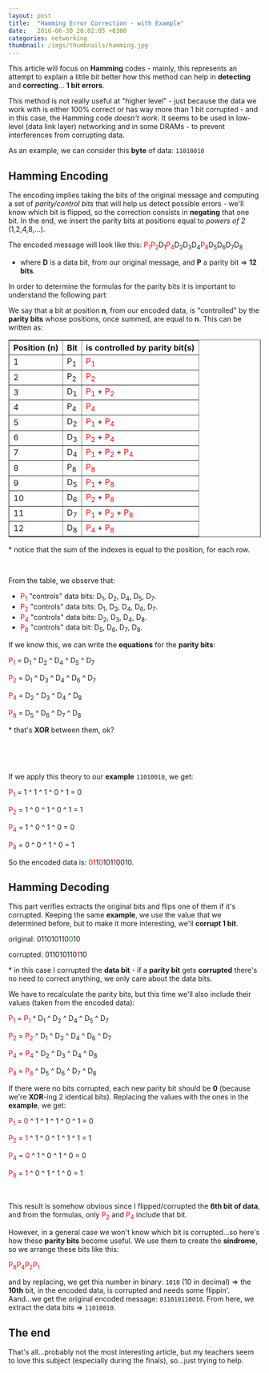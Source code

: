 ```yaml
---
layout: post
title:  "Hamming Error Correction - with Example"
date:   2016-06-30 20:02:05 +0300
categories: networking
thumbnail: /imgs/thumbnails/hamming.jpg
---
```


This article will focus on **Hamming** codes - mainly, this represents an attempt to explain a little bit better
how this method can help in **detecting** and **correcting**... **1 bit errors**. 

This method is not really useful
at "higher level" - just because the data we work with is either 100% correct or has way more than 1 bit corrupted - and in this
case, the Hamming code _doesn't work_. It seems to be used in low-level (data link layer) networking and in some DRAMs - to prevent interferences
from corrupting data.


As an example, we can consider this **byte** of data: `11010010`


## Hamming Encoding

The encoding implies taking the bits of the original message and computing a set of *parity/control bits* that will help us detect
possible errors - we'll know which bit is flipped, so the correction consists in **negating** that one bit. 
In the end, we insert the parity bits at positions equal to *powers of 2* (1,2,4,8,...).

The encoded message will look like this: <span style="color:red;">P<sub>1</sub></span><span style="color:red;">P<sub>2</sub></span>D<sub>1</sub><span style="color:red;">P<sub>4</sub></span>D<sub>2</sub>D<sub>3</sub>D<sub>4</sub><span style="color:red;">P<sub>8</sub></span>D<sub>5</sub>D<sub>6</sub>D<sub>7</sub>D<sub>8</sub>
- where **D** is a data bit, from our original message, and **P** a parity bit => **12 bits**.

In order to determine the formulas for the parity bits it is important to understand the following part:

We say that a bit at position **n**, from our encoded data, is "controlled" by the **parity bits** whose positions, once summed, are equal to **n**.
This can be written as:

<table border="1" style = "border-collapse: collapse;">
<tr><th>Position (n)</th><th>Bit</th><th>is controlled by parity bit(s)</th></tr>
<tr><td>1</td><td>P<sub>1</sub></td><td><span style="color:red;">P<sub>1</sub></span></td></tr>
<tr><td>2</td><td>P<sub>2</sub></td><td><span style="color:red;">P<sub>2</sub></span></td></tr>
<tr><td>3</td><td>D<sub>1</sub></td><td><span style="color:red;">P<sub>1</sub></span> + <span style="color:red;">P<sub>2</sub></span></td></tr>
<tr><td>4</td><td>P<sub>4</sub></td><td><span style="color:red;">P<sub>4</sub></span></td></tr>
<tr><td>5</td><td>D<sub>2</sub></td><td><span style="color:red;">P<sub>1</sub></span> + <span style="color:red;">P<sub>4</sub></span></td></tr>
<tr><td>6</td><td>D<sub>3</sub></td><td><span style="color:red;">P<sub>2</sub></span> + <span style="color:red;">P<sub>4</sub></span></td></tr>
<tr><td>7</td><td>D<sub>4</sub></td><td><span style="color:red;">P<sub>1</sub></span> + <span style="color:red;">P<sub>2</sub></span> + <span style="color:red;">P<sub>4</sub></span></td></tr>
<tr><td>8</td><td>P<sub>8</sub></td><td><span style="color:red;">P<sub>8</sub></span></td></tr>
<tr><td>9</td><td>D<sub>5</sub></td><td><span style="color:red;">P<sub>1</sub></span> + <span style="color:red;">P<sub>8</sub></span></td></tr>
<tr><td>10</td><td>D<sub>6</sub></td><td><span style="color:red;">P<sub>2</sub></span> + <span style="color:red;">P<sub>8</sub></span></td></tr>
<tr><td>11</td><td>D<sub>7</sub></td><td><span style="color:red;">P<sub>1</sub></span> + <span style="color:red;">P<sub>2</sub></span> + <span style="color:red;">P<sub>8</sub></span></td></tr>
<tr><td>12</td><td>D<sub>8</sub></td><td><span style="color:red;">P<sub>4</sub></span> + <span style="color:red;">P<sub>8</sub></span></td></tr>
</table>

\* notice that the sum of the indexes is equal to the position, for each row.

&nbsp;

From the table, we observe that: 

*   <span style="color:red;">P<sub>1</sub></span> "controls" data bits: D<sub>1</sub>, D<sub>2</sub>, D<sub>4</sub>, D<sub>5</sub>, D<sub>7</sub>.
*   <span style="color:red;">P<sub>2</sub></span> "controls" data bits: D<sub>1</sub>, D<sub>3</sub>, D<sub>4</sub>, D<sub>6</sub>, D<sub>7</sub>.
*   <span style="color:red;">P<sub>4</sub></span> "controls" data bits: D<sub>2</sub>, D<sub>3</sub>, D<sub>4</sub>, D<sub>8</sub>.
*   <span style="color:red;">P<sub>8</sub></span> "controls" data bit: D<sub>5</sub>, D<sub>6</sub>, D<sub>7</sub>, D<sub>8</sub>.

If we know this, we can write the **equations** for the **parity bits**:

<span style="color:red;">P<sub>1</sub></span> = D<sub>1</sub> ^ D<sub>2</sub> ^ D<sub>4</sub> ^ D<sub>5</sub> ^ D<sub>7</sub>

<span style="color:red;">P<sub>2</sub></span> = D<sub>1</sub> ^ D<sub>3</sub> ^ D<sub>4</sub> ^ D<sub>6</sub> ^ D<sub>7</sub>

<span style="color:red;">P<sub>4</sub></span> = D<sub>2</sub> ^ D<sub>3</sub> ^ D<sub>4</sub> ^ D<sub>8</sub>

<span style="color:red;">P<sub>8</sub></span> = D<sub>5</sub> ^ D<sub>6</sub> ^ D<sub>7</sub> ^ D<sub>8</sub>

\* that's **XOR** between them, ok?


&nbsp;

&nbsp;

If we apply this theory to our **example** `11010010`, we get:

<span style="color:red;">P<sub>1</sub></span> = 1 ^ 1 ^ 1 ^ 0 ^ 1 = 0

<span style="color:red;">P<sub>2</sub></span> = 1 ^ 0 ^ 1 ^ 0 ^ 1 = 1

<span style="color:red;">P<sub>4</sub></span> = 1 ^ 0 ^ 1 ^ 0 = 0

<span style="color:red;">P<sub>8</sub></span> = 0 ^ 0 ^ 1 ^ 0 = 1

So the encoded data is: <span style="color:red;">01</span>1<span style="color:red;">0</span>101<span style="color:red;">1</span>0010.



## Hamming Decoding


This part verifies extracts the original bits and flips one of them if it's corrupted.
Keeping the same **example**, we use the value that we determined before, but to make it more interesting, we'll **corrupt 1 bit**.

original: 011010110<span style="color:green;">0</span>10

corrupted: 011010110<span style="color:red;">1</span>10

\* in this case I corrupted the **data bit** - if a **parity bit** gets **corrupted** there's no need to correct anything, we only care about the data bits.


We have to recalculate the parity bits, but this time we'll also include their values (taken from the encoded data):

<span style="color:red;">P<sub>1</sub></span> = <span style="color:red;">P<sub>1</sub></span> ^ D<sub>1</sub> ^ D<sub>2</sub> ^ D<sub>4</sub> ^ D<sub>5</sub> ^ D<sub>7</sub>

<span style="color:red;">P<sub>2</sub></span> = <span style="color:red;">P<sub>2</sub></span> ^ D<sub>1</sub> ^ D<sub>3</sub> ^ D<sub>4</sub> ^ D<sub>6</sub> ^ D<sub>7</sub>

<span style="color:red;">P<sub>4</sub></span> = <span style="color:red;">P<sub>4</sub></span> ^ D<sub>2</sub> ^ D<sub>3</sub> ^ D<sub>4</sub> ^ D<sub>8</sub>

<span style="color:red;">P<sub>8</sub></span> = <span style="color:red;">P<sub>8</sub></span> ^ D<sub>5</sub> ^ D<sub>6</sub> ^ D<sub>7</sub> ^ D<sub>8</sub>



If there were no bits corrupted, each new parity bit should be **0** (because we're **XOR**-ing 2 identical bits).
Replacing the values with the ones in the **example**, we get:

<span style="color:red;">P<sub>1</sub></span> = <span style="color:red;">0</span> ^ 1 ^ 1 ^ 1 ^ 0 ^ 1 = 0

<span style="color:red;">P<sub>2</sub></span> = <span style="color:red;">1</span> ^ 1 ^ 0 ^ 1 ^ 1 ^ 1 = 1

<span style="color:red;">P<sub>4</sub></span> = <span style="color:red;">0</span> ^ 1 ^ 0 ^ 1 ^ 0 = 0

<span style="color:red;">P<sub>8</sub></span> = <span style="color:red;">1</span> ^ 0 ^ 1 ^ 1 ^ 0 = 1


&nbsp;

This result is somehow obvious since I flipped/corrupted the **6th bit of data**, and from the formulas, only <span style="color:red;">P<sub>2</sub></span> and 
<span style="color:red;">P<sub>4</sub></span> include that bit. 

However, in a general case we won't know which bit is corrupted...so here's how these **parity bits** become useful. We use them to create the 
**sindrome**, so we arrange these bits like this:

<span style="color:red;">P<sub>8</sub>P<sub>4</sub>P<sub>2</sub>P<sub>1</sub></span>

and by replacing, we get this number in binary: `1010` (10 in decimal) => the **10th** bit, in the encoded data, is corrupted and needs some flippin'.
Aand...we get the original encoded message: `011010110010`. From here, we extract the data bits => `11010010`.


## The end

That's all...probably not the most interesting article, but my teachers seem to love this subject (especially during the finals), 
so...just trying to help.